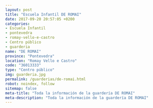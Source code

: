 ```yaml
---
layout: post
title: "Escuela Infantil DE ROMAI"
date: 2017-09-20 20:57:05 +0200
categories:
- Escuela Infantil
- pontevedra
- romay-vello-e-castro
- Centro público
- guarderia
name: "DE ROMAI"
province: "Pontevedra"
location: "Romay Vello e Castro"
code: "36013333"
type: "Centro público"
img: guarderia.jpg
permalink: /guarderias/de-romai.html
robot: noindex, follow
sitemap: false
meta-title: "Toda la información de la guardería DE ROMAI"
meta-description: "Toda la información de la guardería DE ROMAI"
---
```


